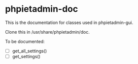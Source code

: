 # phpietadmin-doc

This is the documentation for classes used in phpietadmin-gui.

Clone this in /usr/share/phpietadmin/doc.

To be documented:

- [ ] get_all_settings()
- [ ] get_settings()